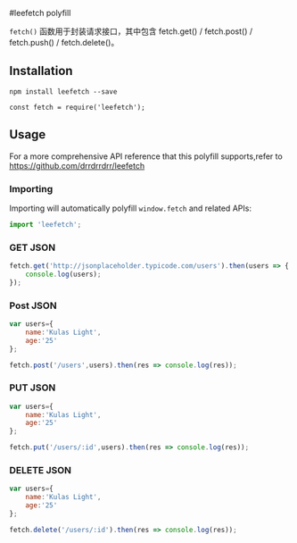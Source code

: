 #leefetch polyfill

`fetch()` 函数用于封装请求接口，其中包含 fetch.get() / fetch.post() / fetch.push() / fetch.delete()。

## Installation

```
npm install leefetch --save

const fetch = require('leefetch');
```

## Usage

For a more comprehensive API reference that this polyfill supports,refer to
https://github.com/drrdrrdrr/leefetch

### Importing

Importing will automatically polyfill `window.fetch` and related APIs:

```javascript
import 'leefetch';
```

### GET JSON

```javascript
fetch.get('http://jsonplaceholder.typicode.com/users').then(users => {
    console.log(users);
});
```

### Post JSON

```javascript
var users={
    name:'Kulas Light',
    age:'25'
};

fetch.post('/users',users).then(res => console.log(res));
```

### PUT JSON

```javascript
var users={
    name:'Kulas Light',
    age:'25'
};

fetch.put('/users/:id',users).then(res => console.log(res));
```

### DELETE JSON

```javascript
var users={
    name:'Kulas Light',
    age:'25'
};

fetch.delete('/users/:id').then(res => console.log(res));
```

